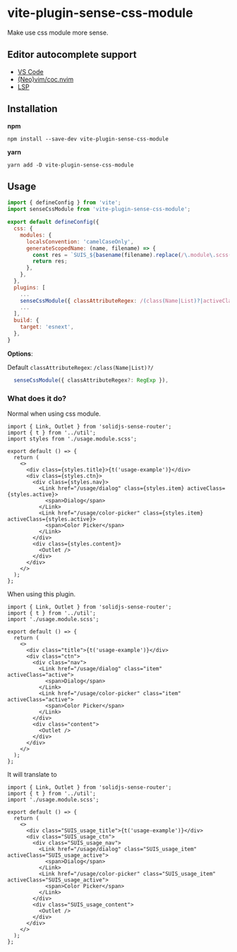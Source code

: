 # vite-plugin-sense-css-module

Make use css module more sense.

## Editor autocomplete support

- [VS Code](https://github.com/solidjs-sense/vscode-sense-css-module)
- [(Neo)vim/coc.nvim](https://github.com/solidjs-sense/coc-sense-css-module)
- [LSP](https://github.com/solidjs-sense/sense-css-module-server)

## Installation

**npm**

```
npm install --save-dev vite-plugin-sense-css-module
```

**yarn**

```
yarn add -D vite-plugin-sense-css-module
```

## Usage

``` javascript
import { defineConfig } from 'vite';
import senseCssModule from 'vite-plugin-sense-css-module';

export default defineConfig({
  css: {
    modules: {
      localsConvention: 'camelCaseOnly',
      generateScopedName: (name, filename) => {
        const res = `SUIS_${basename(filename).replace(/\.module\.scss(.*)$/, '')}_${name}`;
        return res;
      },
    },
  },
  plugins: [
    ...
    senseCssModule({ classAttributeRegex: /(class(Name|List)?|activeClass)/ }),
    ...
  ],
  build: {
    target: 'esnext',
  },
}
```

**Options**:

Default `classAttributeRegex`: `/class(Name|List)?/`

``` javascript
  senseCssModule({ classAttributeRegex?: RegExp }),
```

### What does it do?

Normal when using css module.

``` tsx
import { Link, Outlet } from 'solidjs-sense-router';
import { t } from '../util';
import styles from './usage.module.scss';

export default () => {
  return (
    <>
      <div class={styles.title}>{t('usage-example')}</div>
      <div class={styles.ctn}>
        <div class={styles.nav}>
          <Link href="/usage/dialog" class={styles.item} activeClass={styles.active}>
            <span>Dialog</span>
          </Link>
          <Link href="/usage/color-picker" class={styles.item} activeClass={styles.active}>
            <span>Color Picker</span>
          </Link>
        </div>
        <div class={styles.content}>
          <Outlet />
        </div>
      </div>
    </>
  );
};
```

When using this plugin.

``` tsx
import { Link, Outlet } from 'solidjs-sense-router';
import { t } from '../util';
import './usage.module.scss';

export default () => {
  return (
    <>
      <div class="title">{t('usage-example')}</div>
      <div class="ctn">
        <div class="nav">
          <Link href="/usage/dialog" class="item" activeClass="active">
            <span>Dialog</span>
          </Link>
          <Link href="/usage/color-picker" class="item" activeClass="active">
            <span>Color Picker</span>
          </Link>
        </div>
        <div class="content">
          <Outlet />
        </div>
      </div>
    </>
  );
};
```

It will translate to

``` tsx
import { Link, Outlet } from 'solidjs-sense-router';
import { t } from '../util';
import './usage.module.scss';

export default () => {
  return (
    <>
      <div class="SUIS_usage_title">{t('usage-example')}</div>
      <div class="SUIS_usage_ctn">
        <div class="SUIS_usage_nav">
          <Link href="/usage/dialog" class="SUIS_usage_item" activeClass="SUIS_usage_active">
            <span>Dialog</span>
          </Link>
          <Link href="/usage/color-picker" class="SUIS_usage_item" activeClass="SUIS_usage_active">
            <span>Color Picker</span>
          </Link>
        </div>
        <div class="SUIS_usage_content">
          <Outlet />
        </div>
      </div>
    </>
  );
};
```
